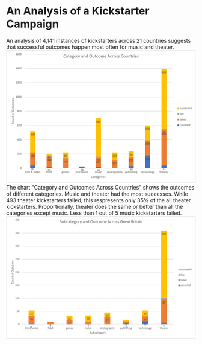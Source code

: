 # An Analysis of a Kickstarter Campaign
An analysis of 4,141 instances of kickstarters across 21 countries suggests that successful outcomes happen most often for  music and theater.
![Category and Outcomes Across Countries.png](https://github.com/dagibbins186/Kickstarter-Analysis/blob/main/Kickstarter%20Graphs/Category%20and%20Outcome%20Across%20Countries.png)
The chart "Category and Outcomes Across Countries" shows the outcomes of different categories. Music and theater had the most successes. While 493 theater kickstarters failed, this respresents only 35% of the all theater kickstarters. Proportionally, theater does the same or better than all the categories except music. Less than 1 out of 5 music kickstarters failed.
![Subcatory_and_Outcomes_in_Great_Brtitain](https://github.com/dagibbins186/Kickstarter-Analysis/blob/main/Kickstarter%20Graphs/Subcatory_and_Outcomes_in_Great_Brtitain.png)

